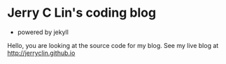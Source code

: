 # Jerry C Lin's coding blog
- powered by jekyll

Hello, you are looking at the source code for my blog.
See my live blog at http://jerryclin.github.io

